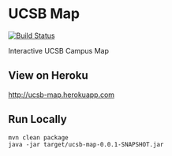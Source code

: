 # UCSB Map  
[![Build Status](https://travis-ci.org/TyGooch/ucsb-map.svg?branch=master)](https://travis-ci.org/TyGooch/ucsb-map)

Interactive UCSB Campus Map

## View on Heroku
http://ucsb-map.herokuapp.com

## Run Locally
```
mvn clean package
java -jar target/ucsb-map-0.0.1-SNAPSHOT.jar
```
